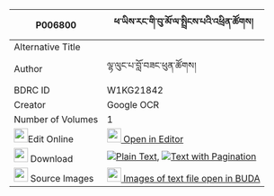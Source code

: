 |P006800|ཕ་ཡིས་རང་གི་བུ་མོ་ལ་སྤྲིངས་པའི་འཕྲིན་ཚོགས། 
| --- | --- 
|Alternative Title |
|Author| ལྷ་ལུང་པ་བློ་བཟང་ཕུན་ཚོགས།
|BDRC ID | W1KG21842
|Creator | Google OCR
|Number of Volumes| 1
|<img width="25" src="https://img.icons8.com/color/25/000000/edit-property.png">Edit Online| [<img width="25" src="https://avatars.githubusercontent.com/u/45091458?s=200&v=4"> Open in Editor](http://editor.openpecha.org/P006800)
|<img width="25" src="https://img.icons8.com/fluent/48/000000/download-2.png"/>  Download | [![](https://img.icons8.com/color/20/000000/txt.png)Plain Text](https://github.com/Openpecha/P006800/releases/download/v1/pa_yi_rang_gi_bumo_la_tringpa__plain_P006800.zip), [![](https://img.icons8.com/color/20/000000/txt.png)Text with Pagination](https://github.com/Openpecha/P006800/releases/download/v1/pa_yi_rang_gi_bumo_la_tringpa__pages_P006800.zip)
|<img width="25" src="https://img.icons8.com/plasticine/100/000000/pictures-folder.png"/>  Source Images | [<img width="25" src="https://library.bdrc.io/icons/BUDA-small.svg"> Images of text file open in BUDA](https://library.bdrc.io/show/bdr:W1KG21842)